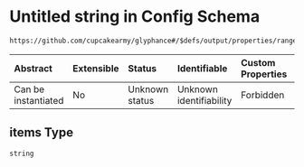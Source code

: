 # Untitled string in Config Schema

```txt
https://github.com/cupcakearmy/glyphance#/$defs/output/properties/ranges/patternProperties/^[a-zA-z \-_]+$/items
```



| Abstract            | Extensible | Status         | Identifiable            | Custom Properties | Additional Properties | Access Restrictions | Defined In                                                                        |
| :------------------ | :--------- | :------------- | :---------------------- | :---------------- | :-------------------- | :------------------ | :-------------------------------------------------------------------------------- |
| Can be instantiated | No         | Unknown status | Unknown identifiability | Forbidden         | Allowed               | none                | [glyphance.schema.json\*](../../out/glyphance.schema.json "open original schema") |

## items Type

`string`
